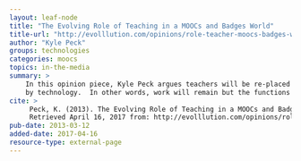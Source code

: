 ```yaml
---
layout: leaf-node
title: "The Evolving Role of Teaching in a MOOCs and Badges World"
title-url: "http://evolllution.com/opinions/role-teacher-moocs-badges-world/"
author: "Kyle Peck"
groups: technologies
categories: moocs
topics: in-the-media
summary: >
    In this opinion piece, Kyle Peck argues teachers will be re-placed (not replaced)
    by technology.  In other words, work will remain but the functions will be different.
cite: >
     Peck, K. (2013). The Evolving Role of Teaching in a MOOCs and Badges World. Evolllution. March 12, 2013.
     Retrieved April 16, 2017 from: http://evolllution.com/opinions/role-teacher-moocs-badges-world/
pub-date: 2013-03-12
added-date: 2017-04-16
resource-type: external-page
---
```

